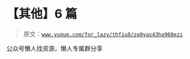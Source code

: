 # 【其他】6 篇

> 原文：[`www.yuque.com/for_lazy/thfiu8/zp0yas43ha960ezi`](https://www.yuque.com/for_lazy/thfiu8/zp0yas43ha960ezi)



公众号懒人找资源，懒人专属群分享